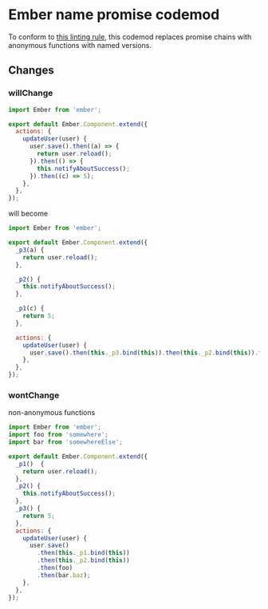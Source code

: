 # Ember name promise codemod

To conform to [this linting rule](https://github.com/netguru/eslint-plugin-ember/blob/master/docs/rules/named-functions-in-promises.md),
this codemod replaces promise chains with anonymous functions with named versions.

## Changes

### willChange

```js
import Ember from 'ember';

export default Ember.Component.extend({
  actions: {
    updateUser(user) {
      user.save().then((a) => {
        return user.reload();
      }).then(() => {
        this.notifyAboutSuccess();
      }).then((c) => 5);
    },
  },
});
```

will become

```js
import Ember from 'ember';

export default Ember.Component.extend({
  _p3(a) {
    return user.reload();
  },

  _p2() {
    this.notifyAboutSuccess();
  },

  _p1(c) {
    return 5;
  },

  actions: {
    updateUser(user) {
      user.save().then(this._p3.bind(this)).then(this._p2.bind(this)).then(this._p1.bind(this));
    },
  },
});
```

### wontChange

non-anonymous functions

```js
import Ember from 'ember';
import foo from 'somewhere';
import bar from 'somewhereElse';

export default Ember.Component.extend({
  _p1()  {
    return user.reload();
  },
  _p2() {
    this.notifyAboutSuccess();
  },
  _p3() {
    return 5;
  },
  actions: {
    updateUser(user) {
      user.save()
        .then(this._p1.bind(this))
        .then(this._p2.bind(this))
        .then(foo)
        .then(bar.baz);
    },
  },
});
```
